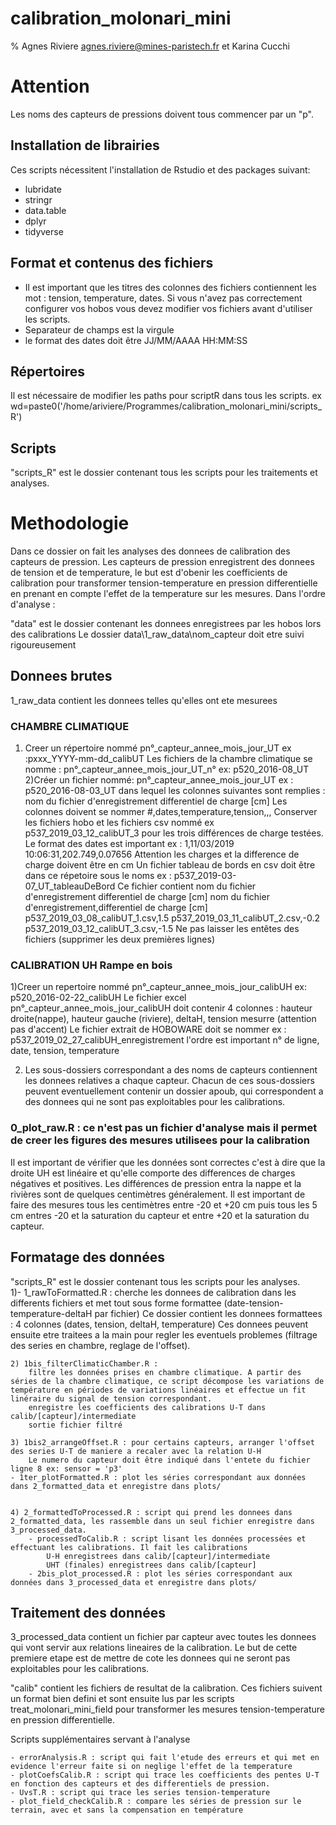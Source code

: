  calibration_molonari_mini
 ==
% Agnes Riviere agnes.riviere@mines-paristech.fr et Karina Cucchi
# Attention
Les noms des capteurs de pressions doivent tous commencer par un "p".
## Installation de librairies
Ces scripts nécessitent l'installation de Rstudio et des packages suivant:
* lubridate
* stringr
* data.table
* dplyr
* tidyverse

## Format et contenus des fichiers
* Il est important que les titres des colonnes des fichiers contiennent les mot : tension, temperature, dates. Si vous n'avez pas correctement configurer vos hobos vous devez modifier vos fichiers avant d'utiliser les scripts.
* Separateur de champs est la virgule
* le format des dates doit être JJ/MM/AAAA HH:MM:SS

## Répertoires
Il est nécessaire de modifier les paths pour scriptR dans tous les scripts. ex wd=paste0('/home/ariviere/Programmes/calibration_molonari_mini/scripts_R')


## Scripts
"scripts_R" est le dossier contenant tous les scripts pour les traitements et analyses.	


# Methodologie

Dans ce dossier on fait les analyses des donnees de calibration des capteurs de pression. Les capteurs de pression enregistrent des donnees de tension et de temperature, le but est d'obenir les coefficients de calibration pour transformer tension-temperature en pression differentielle en prenant en compte l'effet de la temperature sur les mesures.
Dans l'ordre d'analyse :

"data" est le dossier contenant les donnees enregistrees par les hobos lors des calibrations
Le dossier data\1_raw_data\nom_capteur doit etre suivi rigoureusement

## Donnees brutes
1_raw_data contient les donnees telles qu'elles ont ete mesurees

### CHAMBRE CLIMATIQUE
1) Creer un répertoire nommé pn°_capteur_annee_mois_jour_UT ex :pxxx_YYYY-mm-dd_calibUT
Les fichiers de la chambre climatique se nomme : pn°_capteur_annee_mois_jour_UT_n° ex: p520_2016-08_UT
2)Créer un fichier nommé: pn°_capteur_annee_mois_jour_UT 
			ex :  p520_2016-08-03_UT dans lequel les colonnes suivantes sont remplies : nom du fichier d'enregistrement	differentiel de charge [cm]
Les colonnes doivent se nommer #,dates,temperature,tension,,,
	        Conserver les fichiers hobo et les fichiers csv nommé ex p537_2019_03_12_calibUT_3 pour les trois différences de charge testées.
            Le format des dates est important ex : 1,11/03/2019 10:06:31,202.749,0.07656
            Attention les charges et la difference de charge doivent être en cm
Un fichier tableau de bords en csv doit être dans ce répetoire sous le noms ex : p537_2019-03-07_UT_tableauDeBord
			Ce fichier contient nom du fichier d'enregistrement	differentiel de charge [cm]
										nom du fichier d'enregistrement,differentiel de charge [cm]
										p537_2019_03_08_calibUT_1.csv,1.5
										p537_2019_03_11_calibUT_2.csv,-0.2
										p537_2019_03_12_calibUT_3.csv,-1.5
					Ne pas laisser les entêtes des fichiers (supprimer les deux premières lignes)

### CALIBRATION UH Rampe en bois
1)Creer un repertoire nommé pn°_capteur_annee_mois_jour_calibUH 
			ex:  p520_2016-02-22_calibUH
Le fichier 	excel pn°_capteur_annee_mois_jour_calibUH doit contenir 4 colonnes : hauteur droite(nappe), hauteur gauche (riviere), deltaH, tension mesurre (attention pas d'accent)
Le fichier extrait de HOBOWARE doit se nommer ex : p537_2019_02_27_calibUH_enregistrement l'ordre est important n° de ligne, date, tension, temperature		
			
			
2) Les sous-dossiers correspondant a des noms de capteurs contiennent les donnees relatives a chaque capteur.
			Chacun de ces sous-dossiers peuvent eventuellement contenir un dossier apoub, qui correspondent a des donnees qui ne sont pas exploitables pour les calibrations.
			

###  0_plot_raw.R : ce n'est pas un fichier d'analyse mais il permet de creer les figures des mesures utilisees pour la calibration	
Il est important de vérifier que les données sont correctes c'est à dire que la droite UH est linéaire et qu'elle comporte des differences de charges négatives et positives. Les différences de pression entra la  nappe et la rivières sont de quelques centimètres généralement. Il est important de faire des mesures tous les centimètres entre -20 et +20 cm puis tous les 5 cm entres -20 et la saturation du capteur et entre +20 et la saturation du capteur.



## Formatage des données
"scripts_R" est le dossier contenant tous les scripts pour les analyses.	
	1)- 1_rawToFormatted.R : cherche les donnees de calibration dans les differents fichiers et met tout sous forme formattee (date-tension-temperature-deltaH par fichier)
		Ce dossier contient les donnees formattees : 4 colonnes (dates, tension, deltaH, temperature)
		Ces donnees peuvent ensuite etre traitees a la main pour regler les eventuels problemes (filtrage des series en chambre, reglage de l'offset).

	2) 1bis_filterClimaticChamber.R : 
		filtre les données prises en chambre climatique. A partir des séries de la chambre climatique, ce script décompose les variations de température en périodes de variations linéaires et effectue un fit linéraire du signal de tension correspondant.
		enregistre les coefficients des calibrations U-T dans calib/[capteur]/intermediate
        sortie fichier filtré
	
	3) 1bis2_arrangeOffset.R : pour certains capteurs, arranger l'offset des series U-T de maniere a recaler avec la relation U-H
        Le numero du capteur doit être indiqué dans l'entete du fichier ligne 8 ex: sensor = 'p3'
	- 1ter_plotFormatted.R : plot les séries correspondant aux données dans 2_formatted_data et enregistre dans plots/
	
	
	4) 2_formattedToProcessed.R : script qui prend les donnees dans 2_formatted_data, les rassemble dans un seul fichier enregistre dans 3_processed_data.
		- processedToCalib.R : script lisant les données processées et effectuant les calibrations. Il fait les calibrations 
			U-H enregistrees dans calib/[capteur]/intermediate
			UHT (finales) enregistrees dans calib/[capteur]
		- 2bis_plot_processed.R : plot les séries correspondant aux données dans 3_processed_data et enregistre dans plots/
	

## Traitement des données
3_processed_data contient un fichier par capteur avec toutes les donnees qui vont servir aux relations lineaires de la calibration.
	Le but de cette premiere etape est de mettre de cote les donnees qui ne seront pas exploitables pour les calibrations.

	

"calib" contient les fichiers de resultat de la calibration. Ces fichiers suivent un format bien defini et sont ensuite lus par les scripts treat_molonari_mini_field pour transformer les mesures tension-temperature en pression differentielle.







Scripts supplémentaires servant à l'analyse

	- errorAnalysis.R : script qui fait l'etude des erreurs et qui met en evidence l'erreur faite si on neglige l'effet de la temperature
	- plotCoefsCalib.R : script qui trace les coefficients des pentes U-T en fonction des capteurs et des differentiels de pression.	
	- UvsT.R : script qui trace les series tension-temperature
	- plot_field_checkCalib.R : compare les séries de pression sur le terrain, avec et sans la compensation en température
	
